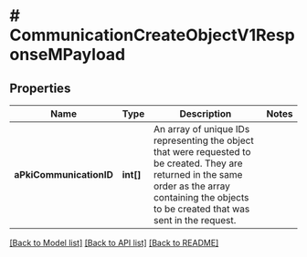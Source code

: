 # # CommunicationCreateObjectV1ResponseMPayload

## Properties

Name | Type | Description | Notes
------------ | ------------- | ------------- | -------------
**aPkiCommunicationID** | **int[]** | An array of unique IDs representing the object that were requested to be created.  They are returned in the same order as the array containing the objects to be created that was sent in the request. |

[[Back to Model list]](../../README.md#models) [[Back to API list]](../../README.md#endpoints) [[Back to README]](../../README.md)
